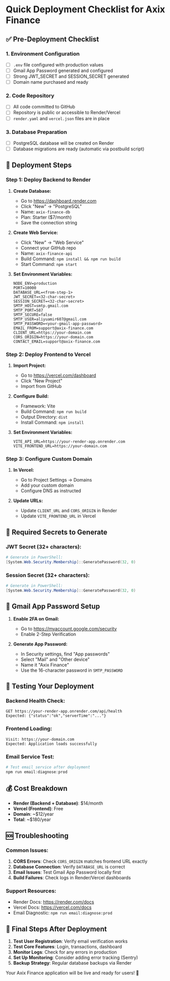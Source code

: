 # Quick Deployment Checklist for Axix Finance

## ✅ Pre-Deployment Checklist

### 1. Environment Configuration
- [ ] `.env` file configured with production values
- [ ] Gmail App Password generated and configured
- [ ] Strong JWT_SECRET and SESSION_SECRET generated
- [ ] Domain name purchased and ready

### 2. Code Repository
- [ ] All code committed to GitHub
- [ ] Repository is public or accessible to Render/Vercel
- [ ] `render.yaml` and `vercel.json` files are in place

### 3. Database Preparation
- [ ] PostgreSQL database will be created on Render
- [ ] Database migrations are ready (automatic via postbuild script)

## 🚀 Deployment Steps

### Step 1: Deploy Backend to Render
1. **Create Database:**
   - Go to https://dashboard.render.com
   - Click "New" → "PostgreSQL"
   - Name: `axix-finance-db`
   - Plan: Starter ($7/month)
   - Save the connection string

2. **Create Web Service:**
   - Click "New" → "Web Service"
   - Connect your GitHub repo
   - Name: `axix-finance-api`
   - Build Command: `npm install && npm run build`
   - Start Command: `npm start`

3. **Set Environment Variables:**
   ```
   NODE_ENV=production
   PORT=10000
   DATABASE_URL=<from-step-1>
   JWT_SECRET=<32-char-secret>
   SESSION_SECRET=<32-char-secret>
   SMTP_HOST=smtp.gmail.com
   SMTP_PORT=587
   SMTP_SECURE=false
   SMTP_USER=aliyuamir607@gmail.com
   SMTP_PASSWORD=<your-gmail-app-password>
   EMAIL_FROM=support@axix-finance.com
   CLIENT_URL=https://your-domain.com
   CORS_ORIGIN=https://your-domain.com
   CONTACT_EMAIL=support@axix-finance.com
   ```

### Step 2: Deploy Frontend to Vercel
1. **Import Project:**
   - Go to https://vercel.com/dashboard
   - Click "New Project"
   - Import from GitHub

2. **Configure Build:**
   - Framework: Vite
   - Build Command: `npm run build`
   - Output Directory: `dist`
   - Install Command: `npm install`

3. **Set Environment Variables:**
   ```
   VITE_API_URL=https://your-render-app.onrender.com
   VITE_FRONTEND_URL=https://your-domain.com
   ```

### Step 3: Configure Custom Domain
1. **In Vercel:**
   - Go to Project Settings → Domains
   - Add your custom domain
   - Configure DNS as instructed

2. **Update URLs:**
   - Update `CLIENT_URL` and `CORS_ORIGIN` in Render
   - Update `VITE_FRONTEND_URL` in Vercel

## 🔧 Required Secrets to Generate

### JWT Secret (32+ characters):
```powershell
# Generate in PowerShell:
[System.Web.Security.Membership]::GeneratePassword(32, 0)
```

### Session Secret (32+ characters):
```powershell
# Generate in PowerShell:
[System.Web.Security.Membership]::GeneratePassword(32, 0)
```

## 📧 Gmail App Password Setup

1. **Enable 2FA on Gmail:**
   - Go to https://myaccount.google.com/security
   - Enable 2-Step Verification

2. **Generate App Password:**
   - In Security settings, find "App passwords"
   - Select "Mail" and "Other device"
   - Name it "Axix Finance"
   - Use the 16-character password in `SMTP_PASSWORD`

## 🧪 Testing Your Deployment

### Backend Health Check:
```
GET https://your-render-app.onrender.com/api/health
Expected: {"status":"ok","serverTime":"..."}
```

### Frontend Loading:
```
Visit: https://your-domain.com
Expected: Application loads successfully
```

### Email Service Test:
```powershell
# Test email service after deployment
npm run email:diagnose:prod
```

## 💰 Cost Breakdown
- **Render (Backend + Database)**: $14/month
- **Vercel (Frontend)**: Free
- **Domain**: ~$12/year
- **Total**: ~$180/year

## 🆘 Troubleshooting

### Common Issues:
1. **CORS Errors**: Check `CORS_ORIGIN` matches frontend URL exactly
2. **Database Connection**: Verify `DATABASE_URL` is correct
3. **Email Issues**: Test Gmail App Password locally first
4. **Build Failures**: Check logs in Render/Vercel dashboards

### Support Resources:
- Render Docs: https://render.com/docs
- Vercel Docs: https://vercel.com/docs
- Email Diagnostic: `npm run email:diagnose:prod`

## 🎯 Final Steps After Deployment

1. **Test User Registration**: Verify email verification works
2. **Test Core Features**: Login, transactions, dashboard
3. **Monitor Logs**: Check for any errors in production
4. **Set Up Monitoring**: Consider adding error tracking (Sentry)
5. **Backup Strategy**: Regular database backups via Render

Your Axix Finance application will be live and ready for users! 🚀
